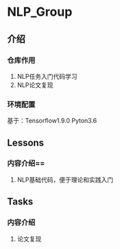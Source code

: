 # NLP_Group
## 介绍

### 仓库作用
1. NLP任务入门代码学习
2. NLP论文复现

### 环境配置
   基于：Tensorflow1.9.0 Pyton3.6

## Lessons
### 内容介绍==
1. NLP基础代码，便于理论和实践入门

## Tasks
### 内容介绍
1. 论文复现
   
